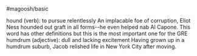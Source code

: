 #magoosh/basic

hound (verb): to pursue relentlessly 
An implacable foe of corruption, Eliot Ness hounded out graft in all forms--he even helped nab Al 
Capone. 
This word has other definitions but this is the most important one for the GRE 
humdrum (adjective): dull and lacking excitement 
Having grown up in a humdrum suburb, Jacob relished life in New York City after moving. 
